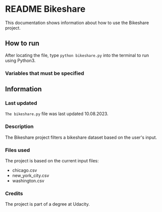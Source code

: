 # README Bikeshare 
This documentation shows information about how to use the Bikeshare project.

## How to run
After locating the file, type `python bikeshare.py` into the terminal to run using Python3.

### Variables that must be specified


## Information

### Last updated
`The bikeshare.py` file was last updated 10.08.2023.

### Description
The Bikeshare project filters a bikeshare dataset based on the user's input.

### Files used
The project is based on the current input files:
- chicago.csv
- new_york_city.csv
- washington.csv

### Credits
The project is part of a degree at Udacity.

